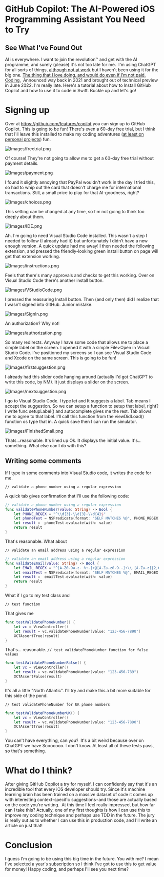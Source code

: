 # GitHub Copilot: The AI-Powered iOS Programming Assistant You Need to Try
## See What I've Found Out

AI is everywhere. I want to join the revolution™ and get with the AI programme, and surely (please) it's not too late for me. 
I'm using ChatGPT for all sorts of things, [although not at work](https://medium.com/@stevenpcurtis/you-shouldnt-use-chatgpt-at-your-coding-jo-d5e0aeb52e7b) but I haven't been using it for the big one. [The thing that I love doing, and would do even if I'm not paid. Coding.](https://medium.com/@stevenpcurtis/my-love-is-ios-coding-this-valentines-day-3c8f89ac598a) 
Announced way back in 2021 and brought out of technical preview in June 2022. I'm really late.
Here's a tutorial about how to Install GitHub Copilot and how to use it to code in Swift.
Buckle up and let's go!

# Signing up
Over at https://github.com/features/copilot you can sign up to GitHub Copilot. This is going to be fun!
There's even a 60-day free trial, but I think that I'll leave this installed to make my coding adventures ([at least on personal projects](https://medium.com/@stevenpcurtis/you-shouldnt-use-chatgpt-at-your-coding-jo-d5e0aeb52e7b)) fun.

![Images/freetrial.png](Images/freetrial.png)<br>

Of course! They're not going to allow me to get a 60-day free trial without payment details.


![Images/payment.png](Images/payment.png)<br>

I found it slightly annoying that PayPal wouldn't work in the day I tried this, so had to whip out the card that doesn't charge me for international transactions. Still, a small price to play for that AI-goodness, right?

![Images/choices.png](Images/choices.png)<br>

This setting can be changed at any time, so I'm not going to think too deeply about them.

![Images/IDE.png](Images/IDE.png)<br>

Ah. I'm going to need Visual Studio Code installed. This wasn't a step I needed to follow (I already had it) but unfortunately I didn't have a new enough version. A quick update had me away!
I then needed the following extension, and pressed the friendly-looking green install button on page will get that extension working.

![Images/instructions.png](Images/instructions.png)<br>

Feels that there's many approvals and checks to get this working. Over on Visual Studio Code there's another install button.

![Images/VStudioCode.png](Images/VStudioCode.png)<br>

I pressed the reassuring Install button.
Then (and only then) did I realize that I wasn't signed into GitHub. Junior mistake.

![Images/SignIn.png](Images/SignIn.png)<br>

An authorization? Why not!

![Images/authorization.png](Images/authorization.png)<br>

So many redirects. Anyway I have some code that allows me to place a simple label on the screen. I opened it with a simple File>Open in Visual Studio Code.
I've positioned my screens so I can see Visual Studio Code and Xcode on the same screen. This is going to be fun!

![Images/firstsuggestion.png](Images/firstsuggestion.png)<br>

I already had this slider code hanging around (actually I'd got ChatGPT to write this code, by NM).
It just displays a slider on the screen.

![Images/nextsuggestion.png](Images/nextsuggestion.png)<br>

I go to Visual Studio Code. I type let and It suggests a label. Tab means I accept the suggestion.
So we can setup a function to setup that label, right?
I write func setupLabel() and autocomplete gives me the rest.
Tab allows me to agree to that label. I'll call this function from the viewDidLoad() function os type that in. A quick save then I can run the simulator.

![Images/FinishedSmall.png](Images/FinishedSmall.png)<br>

Thats…reasonable. It's lined up Ok. It displays the initial value. It's…something.
What else can I do with this?

## Writing some comments
If I type in some comments into Visual Studio code, it writes the code for me.

`// validate a phone number using a regular expression`

A quick tab gives confirmation that I'll use the following code:
```swift
// validate a phone number using a regular expression
func validatePhoneNumber(value: String) -> Bool {
    let PHONE_REGEX = "^\\d{3}-\\d{3}-\\d{4}$"
    let phoneTest = NSPredicate(format: "SELF MATCHES %@", PHONE_REGEX)
    let result =  phoneTest.evaluate(with: value)
    return result
}
```

That's reasonable.
What about 

`// validate an email address using a regular expression`

```swift
// validate an email address using a regular expression
func validateEmail(value: String) -> Bool {
    let EMAIL_REGEX = "^[A-Z0-9a-z._%+-]+@[A-Za-z0-9.-]+\\.[A-Za-z]{2,64}$"
    let emailTest = NSPredicate(format: "SELF MATCHES %@", EMAIL_REGEX)
    let result =  emailTest.evaluate(with: value)
    return result
}
```

What if I go to my test class and

`// test function`

That gives me 

```swift
func testValidatePhoneNumber() {
    let vc = ViewController()
    let result = vc.validatePhoneNumber(value: "123-456-7890")
    XCTAssertTrue(result)
}
```

That's… reasonable.
`// test validatePhoneNumber function for false values`

```swift
func testValidatePhoneNumberFalse() {
    let vc = ViewController()
    let result = vc.validatePhoneNumber(value: "123-456-789")
    XCTAssertFalse(result)
}
```

It's all a little "North Atlantic". I'll try and make this a bit more suitable for this side of the pond.

`// test validatePhoneNumber for UK phone numbers`

```swift
func testValidatePhoneNumberUK() {
    let vc = ViewController()
    let result = vc.validatePhoneNumber(value: "123-456-7890")
    XCTAssertTrue(result)
}
```

You can't have everything, can you? 
It's a bit weird because over on ChatGPT we have
Sooooooo. I don't know.
At least all of these tests pass, so that's something.

# What do I think?
After giving GitHub Copilot a try for myself, I can confidently say that it's an incredible tool that every iOS developer should try.
Since it's machine learning brain has been trained on a massive dataset of code it comes up with interesting context-specific suggestions - and those are actually based on the code you're writing. 
At this time I feel really impressed, but how far can I take this? Actually, one of my first thoughts is how I can use this to improve my coding technique and perhaps use TDD in the future.
The jury is really out as to whether I can use this in production code, and I'll write an article on just that!

# Conclusion
I guess I'm going to be using this big time in the future. You with me? I mean I've selected a year's subscription so I think I've got to use this to get value for money!
Happy coding, and perhaps I'll see you next time?
